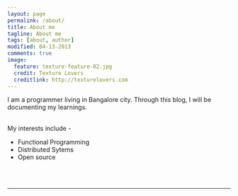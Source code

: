 ```yaml
---
layout: page
permalink: /about/
title: About me
tagline: About me
tags: [about, author]
modified: 04-13-2013
comments: true
image:
  feature: texture-feature-02.jpg
  credit: Texture Lovers
  creditlink: http://texturelovers.com
---
```


I am a programmer living in Bangalore city. Through this blog, I will be documenting my learnings. 

<br/>
My interests include - 

* Functional Programming
* Distributed Sytems
* Open source

<br/> <br/>

---
